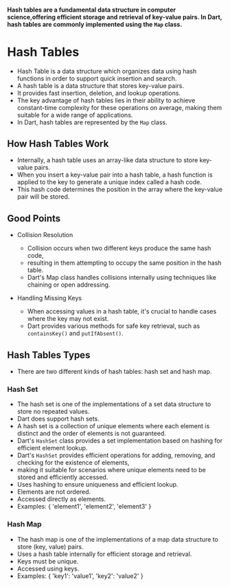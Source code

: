 #### Hash tables are a fundamental data structure in computer science,offering efficient storage and retrieval of key-value pairs. In Dart, hash tables are commonly implemented using the `Map` class. 
# Hash Tables
- Hash Table is a data structure which organizes data using hash functions in order to support quick insertion and search.
- A hash table is a data structure that stores key-value pairs.
- It provides fast insertion, deletion, and lookup operations.
- The key advantage of hash tables lies in their ability to achieve constant-time complexity for these operations on average, making them suitable for a wide range of applications.
- In Dart, hash tables are represented by the `Map` class. 

## How Hash Tables Work
- Internally, a hash table uses an array-like data structure to store key-value pairs.
- When you insert a key-value pair into a hash table, a hash function is applied to the key to generate a unique index called a hash code.
- This hash code determines the position in the array where the key-value pair will be stored.

## Good Points
- Collision Resolution
  - Collision occurs when two different keys produce the same hash code, 
  - resulting in them attempting to occupy the same position in the hash table.
  - Dart's Map class handles collisions internally using techniques like chaining or open addressing.

- Handling Missing Keys
  - When accessing values in a hash table, it's crucial to handle cases where the key may not exist.
  - Dart provides various methods for safe key retrieval, such as `containsKey()` and `putIfAbsent()`.

## Hash Tables Types
- There are two different kinds of hash tables: hash set and hash map.
### Hash Set

- The hash set is one of the implementations of a set data structure to store no repeated values.
- Dart does support hash sets.
- A hash set is a collection of unique elements where each element is distinct and the order of elements is not guaranteed.
- Dart's `HashSet` class provides a set implementation based on hashing for efficient element lookup.
- Dart's `HashSet` provides efficient operations for adding, removing, and checking for the existence of elements,
- making it suitable for scenarios where unique elements need to be stored and efficiently accessed.
- Uses hashing to ensure uniqueness and efficient lookup.
- Elements are not ordered.
- Accessed directly as elements.
- Examples: { 'element1', 'element2', 'element3' }

### Hash Map
- The hash map is one of the implementations of a map data structure to store (key, value) pairs.
- Uses a hash table internally for efficient storage and retrieval.
- Keys must be unique.
- Accessed using keys.
- Examples: { 'key1': 'value1', 'key2': 'value2' }

